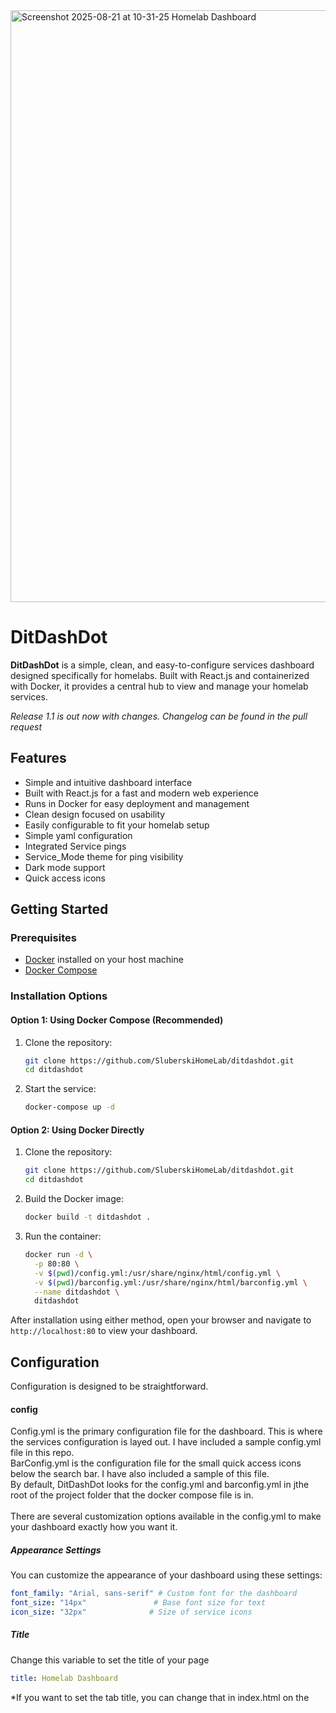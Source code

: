 <img width="1900" height="947" alt="Screenshot 2025-08-21 at 10-31-25 Homelab Dashboard" src="https://github.com/user-attachments/assets/5398a7e6-40f5-4a7a-a37c-a70897ab3df4" />

# DitDashDot

**DitDashDot** is a simple, clean, and easy-to-configure services dashboard designed specifically for homelabs. Built with React.js and containerized with Docker, it provides a central hub to view and manage your homelab services.

*Release 1.1 is out now with changes.  Changelog can be found in the pull request*
## Features

- Simple and intuitive dashboard interface
- Built with React.js for a fast and modern web experience
- Runs in Docker for easy deployment and management
- Clean design focused on usability
- Easily configurable to fit your homelab setup
- Simple yaml configuration
- Integrated Service pings
- Service_Mode theme for ping visibility
- Dark mode support
- Quick access icons

## Getting Started

### Prerequisites

- [Docker](https://www.docker.com/) installed on your host machine
- [Docker Compose](https://docs.docker.com/compose/) 

### Installation Options

#### Option 1: Using Docker Compose (Recommended)

1. Clone the repository:
   ```bash
   git clone https://github.com/SluberskiHomeLab/ditdashdot.git
   cd ditdashdot
   ```
   
2. Start the service:
   ```bash
   docker-compose up -d
   ```

#### Option 2: Using Docker Directly

1. Clone the repository:
   ```bash
   git clone https://github.com/SluberskiHomeLab/ditdashdot.git
   cd ditdashdot
   ```

2. Build the Docker image:
   ```bash
   docker build -t ditdashdot .
   ```

3. Run the container:
   ```bash
   docker run -d \
     -p 80:80 \
     -v $(pwd)/config.yml:/usr/share/nginx/html/config.yml \
     -v $(pwd)/barconfig.yml:/usr/share/nginx/html/barconfig.yml \
     --name ditdashdot \
     ditdashdot
   ```

After installation using either method, open your browser and navigate to `http://localhost:80` to view your dashboard.

## Configuration

Configuration is designed to be straightforward. 

#### config

Config.yml is the primary configuration file for the dashboard.  This is where the services configuration is layed out.  I have included a sample config.yml file in this repo. 
\
BarConfig.yml is the configuration file for the small quick access icons below the search bar.  I have also included a sample of this file.
\
By default, DitDashDot looks for the config.yml and barconfig.yml in jthe root of the project folder that the docker compose file is in.  
\
There are several customization options available in the config.yml to make your dashboard exactly how you want it.  

##### Appearance Settings
You can customize the appearance of your dashboard using these settings:
```yml
font_family: "Arial, sans-serif" # Custom font for the dashboard
font_size: "14px"               # Base font size for text
icon_size: "32px"              # Size of service icons
```

##### Title
Change this variable to set the title of your page
```yml
title: Homelab Dashboard
```
*If you want to set the tab title, you can change that in index.html on the <title> section
```html
<title>Homelab Dashboard</title>
```

##### Theme
DitDashDot has 4 themes to choose from. This should give you a bit of freedom with color combos and readability.

```yml
mode: dark_mode # Cards are dark grey, Text is white
```
```yml
mode: light_mode # Cards are white, Text is black
```
```yml
mode: trans_light # Cards are transparent, Text is black
```
```yml
mode: trans_dark # Cards are transparent, Text is white
```
```yml
mode: service_mode # Cards change color based on if the service is reachable by the dashboard
```

##### Show Details
Show Details will either show or hide information like ip address and port on the card.

```yml
show_details: true #This will show ip address and port on the card
```
```yml
show_details: false #This will hide the ip address and port on the card
```

##### Background URL
Changing the Background URL will set the picture of the Dashboard background.  By default, it will be grey.  I have tested this with links to .jpg and .png images so far.

```yml
background_url: https://your-image-url.com/background.jpg # Set this to any image url Currently supports png and jpg
```
##### Groups
Groups are Separate sections intended to improve organization.  Each group that is listed is horizontal and has a centered title

Example of a service within a group with a title:
```yml
groups: # each group will be a separate vertical section in the dashboard
  - title: Home Automation
    services:
      - iconUrl: https://www.home-assistant.io/images/favicon.ico
        ip: 192.168.1.10
        name: Home Assistant
        port: 8123
        url: http://192.168.1.10:8123
```

##### barconfig.yml
Barconfig.yml is the config for your quick access icons.  You can configure these to your hearts desire.  I do not reccomend putting more than about 10 for sizing reasons.

```yml
  - iconUrl: https://cdn.jsdelivr.net/gh/selfhst/icons/png/github.png # URL to the icon you wish to display
    link: https://github.com/SluberskiHomelab # Link that clicking on the icon goes to
    alt: GitHub # Service name.  will display when hovering over the icon.
```

#### Additional notes

- There are updates coming for the project.  I will track them here in GitHub.

## Technologies Used

- JavaScript (React.js)
- Docker
- HTML
- yaml

## Contributing

Contributions are welcome! Feel free to submit issues to give me suggestions on how to improve the project. 

## License

This project is licensed under the [MIT License](LICENSE).

